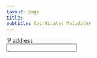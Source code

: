 ```yaml
---
layout: page
title:  
subtitle: Coordinates Validator
---
```





<script>
  (function isValidCoordinates(coordinates){
    console.log(/^-?0*(([1-8]?\d)(\.\d*)?|90(\.0*)?), -?0*(([1-9]?\d|1[0-7]\d)(\.\d*)?|180(\.0*)?)$/.test(coordinates));
  })("123.123")
</script>


<div class="form-group has-feedback">
  <label class="col-xs-3 control-label">IP address</label>
    <div class="col-xs-7">
      <input type="text" class="form-control" name="ip" data-fv-field="ip"><i class="form-control-feedback" data-fv-icon-for="ip" style="display: none;"></i>
        <small class="help-block" data-fv-validator="ip" data-fv-for="ip" data-fv-result="NOT_VALIDATED" style="display: none;">Please enter a valid IP address</small></div>
</div>
